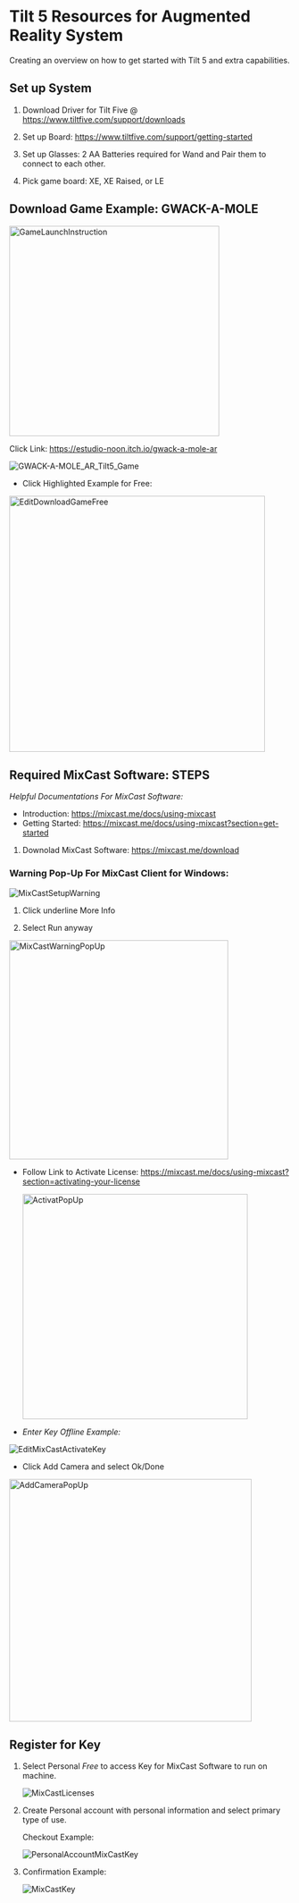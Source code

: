 # Tilt 5 Resources for Augmented Reality System
Creating an overview on how to get started with Tilt 5 and extra capabilities. 

## Set up System
1. Download Driver for Tilt Five @ https://www.tiltfive.com/support/downloads

2. Set up Board: https://www.tiltfive.com/support/getting-started

3. Set up Glasses: 2 AA Batteries required for Wand and Pair them to connect to each other.

4. Pick game board: XE, XE Raised, or LE

## Download Game Example: GWACK-A-MOLE

<img width="376" alt="GameLaunchInstruction" src="https://github.com/user-attachments/assets/a98b9450-8489-4076-80d3-70b2253bac7a" />

Click Link: https://estudio-noon.itch.io/gwack-a-mole-ar

![GWACK-A-MOLE_AR_Tilt5_Game](https://github.com/user-attachments/assets/c3e03c3d-70b9-4afc-b0fc-4c90481f776b)

- Click Highlighted Example for Free:
<img width="458" alt="EditDownloadGameFree" src="https://github.com/user-attachments/assets/32c603b9-fc4c-476e-9900-0d42f3d54063" />

## Required MixCast Software: STEPS

_Helpful Documentations For MixCast Software:_

- Introduction: https://mixcast.me/docs/using-mixcast
- Getting Started: https://mixcast.me/docs/using-mixcast?section=get-started

1. Downolad MixCast Software: https://mixcast.me/download

 ### Warning Pop-Up For MixCast Client for Windows:

![MixCastSetupWarning](https://github.com/user-attachments/assets/da3aedd5-44be-41a0-a0d1-86d5c0cd6d22)

1. Click underline More Info
   
2. Select Run anyway

<img width="392" alt="MixCastWarningPopUp" src="https://github.com/user-attachments/assets/cfb4ffc9-3107-441b-942c-2a3717005f97" />

- Follow Link to Activate License: https://mixcast.me/docs/using-mixcast?section=activating-your-license
  
  <img width="403" alt="ActivatPopUp" src="https://github.com/user-attachments/assets/670e168f-5f42-4ab5-b962-6b9830956208" />

- _Enter Key Offline Example:_

![EditMixCastActivateKey](https://github.com/user-attachments/assets/897d8173-7c04-4e4c-b3fb-2c3df9bfc31f)

  - Click Add Camera and select Ok/Done

  <img width="434" alt="AddCameraPopUp" src="https://github.com/user-attachments/assets/809e32e9-0855-47a7-b6ae-81d0f46c7354" />

## Register for Key

1. Select Personal _Free_ to access Key for MixCast Software to run on machine.
   
   ![MixCastLicenses](https://github.com/user-attachments/assets/059d8881-2760-44b0-9309-ce95f1f7de44)

2. Create Personal account with personal information and select primary type of use.

   Checkout Example:
   
   ![PersonalAccountMixCastKey](https://github.com/user-attachments/assets/c665b2d6-8d4b-4b06-9d6c-9dc4886b2e39)

3. Confirmation Example:

   ![MixCastKey](https://github.com/user-attachments/assets/38950b86-be5c-45fe-b0ac-4f5e178ec6ea)
